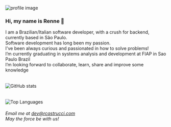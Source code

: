 ![profile image](https://rcastrucci.com/dev/github/cover.jpg#gh-dark-mode-only)

<h3 align="start"> Hi, my name is Renne 🕺 </h3>
I am a Brazilian/Italian software developer, with a crush for backend, currently based in São Paulo.
<br> Software development has long been my passion.
<br> I've been always curious and passionated in how to solve problems!
<br> I’m currently graduating in systems analysis and development at FIAP in Sao Paulo Brazil
<br> I’m looking forward to collaborate, learn, share and improve some knowledge

######
![GitHub stats](https://github-readme-stats.vercel.app/api?username=rcastrucci&show_icons=true&theme=tokyonight&hide_title=True&hide_border=True)
######
![Top Languages](https://github-readme-stats.vercel.app/api/top-langs/?username=rcastrucci&show_icons=true&theme=tokyonight&hide_title=False&hide_border=False)
###### Email me at *dev@rcastrucci.com* <br> May the force be with us!
